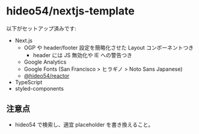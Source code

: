 # hideo54/nextjs-template

以下がセットアップ済みです:

* Next.js
    * OGP や header/footer 設定を簡略化させた Layout コンポーネントつき
        * header には JS 無効化や IE への警告つき
    * Google Analytics
    * Google Fonts (San Francisco > ヒラギノ > Noto Sans Japanese)
    * [@hideo54/reactor](https://github.com/hideo54/reactor)
* TypeScript
* styled-components

## 注意点

* hideo54 で検索し、適宜 placeholder を書き換えること。
